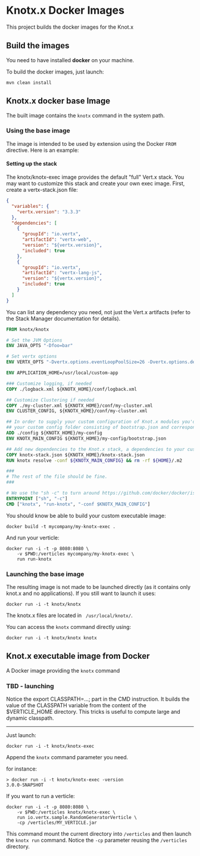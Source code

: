 # Knotx.x Docker Images

This project builds the docker images for the Knot.x

## Build the images

You need to have installed **docker** on your machine.

To build the docker images, just launch:

`mvn clean install`

## Knotx.x docker base Image

The built image contains the `knotx` command in the system path.
 
### Using the base image

The image is intended to be used by extension using the Docker `FROM` directive. Here is an example:

#### Setting up the stack
The knotx/knotx-exec image provides the default "full" Vert.x stack. You may want to customize this stack and create your own exec image. First, create a vertx-stack.json file:

```json
{
  "variables": {
    "vertx.version": "3.3.3"
  },
  "dependencies": [
    {
      "groupId": "io.vertx",
      "artifactId": "vertx-web",
      "version": "${vertx.version}",
      "included": true
    },
    {
      "groupId": "io.vertx",
      "artifactId": "vertx-lang-js",
      "version": "${vertx.version}",
      "included": true
    }
  ]
}
```
You can list any dependency you need, not just the Vert.x artifacts (refer to the Stack Manager documentation for details).



```Dockerfile
FROM knotx/knotx

# Set the JVM Options
ENV JAVA_OPTS "-Dfoo=bar"

# Set vertx options
ENV VERTX_OPTS "-Dvertx.options.eventLoopPoolSize=26 -Dvertx.options.deployment.worker=true"

ENV APPLICATION_HOME=/usr/local/custom-app

### Customize logging, if needed
COPY ./logback.xml ${KNOTX_HOME}/conf/logback.xml                 

## Customize Clustering if needed
COPY ./my-cluster.xml ${KNOTX_HOME}/conf/my-cluster.xml
ENV CLUSTER_CONFIG, ${KNOTX_HOME}/conf/my-cluster.xml

## In order to supply your custom configuration of Knot.x modules you'd need to supply
## your custom config folder consisting of bootstrap.json and corresponding .conf files
ADD ./config ${KNOTX_HOME}/my-config
ENV KNOTX_MAIN_CONFIG ${KNOTX_HOME}/my-config/bootstrap.json

## Add new dependencies to the Knot.x stack, a dependencies to your custom code
COPY knotx-stack.json ${KNOTX_HOME}/knotx-stack.json
RUN knotx resolve -conf ${KNOTX_MAIN_CONFIG} && rm -rf ${HOME}/.m2 

###
# The rest of the file should be fine.
###

# We use the "sh -c" to turn around https://github.com/docker/docker/issues/5509 - variable not expanded
ENTRYPOINT ["sh", "-c"]
CMD ["knotx", "run-knotx", "-conf $KNOTX_MAIN_CONFIG"]
```

You should know be able to build your custom executable image:

`docker build -t mycompany/my-knotx-exec .`

And run your verticle:

```
docker run -i -t -p 8080:8080 \
    -v $PWD:/verticles mycompany/my-knotx-exec \
    run run-knotx
```

### Launching the base image

The resulting image is not made to be launched directly (as it contains only knot.x and no applications). If you 
still want to launch it uses:
 
`docker run -i -t knotx/knotx`

The knotx.x files are located in ` /usr/local/knotx/`.

You can access the `knotx` command directly using:

`docker run -i -t knotx/knotx knotx`

## Knot.x executable image from Docker

A Docker image providing the `knotx` command

### TBD - launching

Notice the export CLASSPATH=…​; part in the CMD instruction. It builds the value of the CLASSPATH variable from the content of the $VERTICLE_HOME directory. This tricks is useful to compute large and dynamic classpath.

-----

Just launch:

`docker run -i -t knotx/knotx-exec`

Append the `knotx` command parameter you need.

for instance:

```
> docker run -i -t knotx/knotx-exec -version
3.0.0-SNAPSHOT
```

If you want to run a verticle:

```
docker run -i -t -p 8080:8080 \
    -v $PWD:/verticles knotx/knotx-exec \
    run io.vertx.sample.RandomGeneratorVerticle \
    -cp /verticles/MY_VERTICLE.jar
```

This command mount the current directory into `/verticles` and then launch the `knotx run` command. Notice the `-cp`
parameter reusing the `/verticles` directory.
